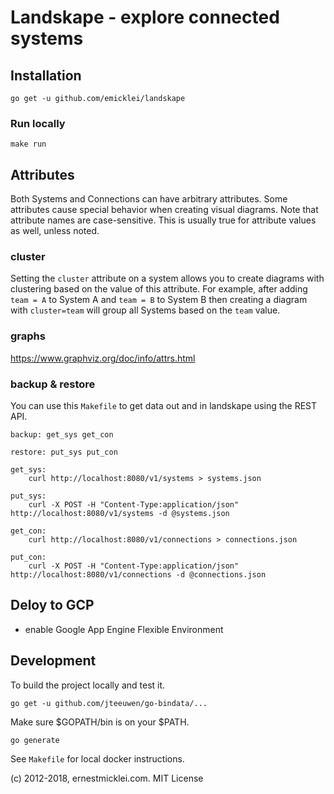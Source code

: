 # Landskape - explore connected systems 

## Installation

	go get -u github.com/emicklei/landskape

### Run locally

    make run


## Attributes

Both Systems and Connections can have arbitrary attributes.
Some attributes cause special behavior when creating visual diagrams.
Note that attribute names are case-sensitive. This is usually true for attribute values as well, unless noted.

### cluster

Setting the `cluster` attribute on a system allows you to create diagrams with clustering based on the value of this attribute.
For example, after adding `team = A` to System A and `team = B` to System B then creating a diagram with `cluster=team` will group all Systems based on the `team` value.

### graphs

https://www.graphviz.org/doc/info/attrs.html

### backup & restore

You can use this `Makefile` to get data out and in landskape using the REST API.

	backup: get_sys get_con

	restore: put_sys put_con

	get_sys:
		curl http://localhost:8080/v1/systems > systems.json

	put_sys:
		curl -X POST -H "Content-Type:application/json" http://localhost:8080/v1/systems -d @systems.json

	get_con:
		curl http://localhost:8080/v1/connections > connections.json

	put_con:
		curl -X POST -H "Content-Type:application/json" http://localhost:8080/v1/connections -d @connections.json
		
## Deloy to GCP

- enable Google App Engine Flexible Environment 		

## Development

To build the project locally and test it.

	go get -u github.com/jteeuwen/go-bindata/...

Make sure $GOPATH/bin is on your $PATH.

	go generate
	
See `Makefile` for local docker instructions.


(c) 2012-2018, ernestmicklei.com. MIT License